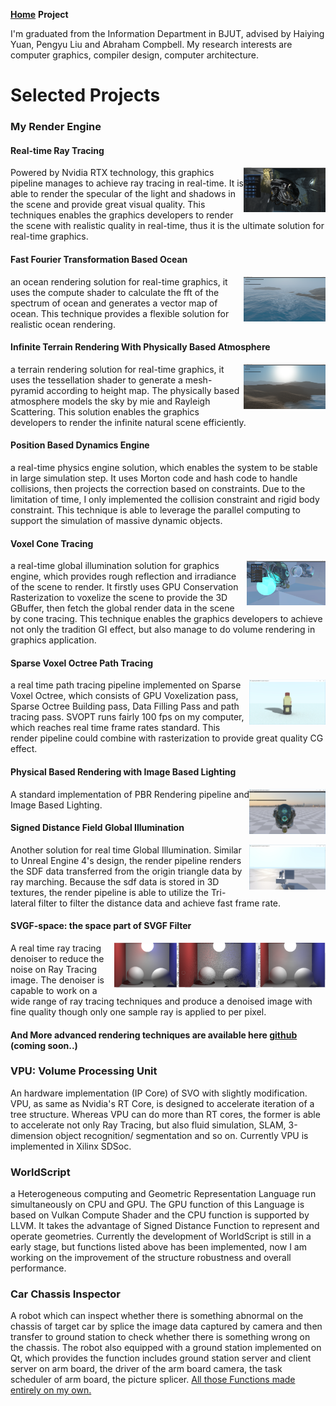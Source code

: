**[Home](https://yetgear.github.io/)**    **Project**



I'm graduated from the Information Department in BJUT, advised by Haiying Yuan, Pengyu Liu and Abraham Compbell. My research interests are computer graphics, compiler design, computer architecture.



# Selected Projects

### My Render Engine

#### Real-time Ray Tracing

<img src="https://raw.githubusercontent.com/Yetgear/Yetgear.github.io/master/resume-rtx.PNG" height="72px" align="right"> 

Powered by Nvidia RTX technology, this graphics pipeline manages to achieve ray tracing in real-time. It is able to render the specular of the light and shadows in the scene and provide great visual quality. This techniques enables the graphics developers to render the scene with realistic quality in real-time, thus it is the ultimate solution for real-time graphics.

#### Fast Fourier Transformation Based Ocean

<img src="https://raw.githubusercontent.com/Yetgear/Yetgear.github.io/master/resume-ocean.PNG" height="72px" align="right"> 

an ocean rendering solution for real-time graphics, it uses the compute shader to calculate the fft of the spectrum of ocean and generates a vector map of ocean.  This technique provides a flexible solution for realistic ocean rendering.

#### Infinite Terrain Rendering With Physically Based Atmosphere 

<img src="https://raw.githubusercontent.com/Yetgear/Yetgear.github.io/master/resume-terrain.PNG" height="72px" align="right"> 

a terrain rendering solution for real-time graphics, it uses the tessellation shader to generate a mesh-pyramid according to height map. The physically based atmosphere models the sky by mie and Rayleigh Scattering. This solution enables the graphics developers to render the infinite natural scene efficiently.

#### Position Based Dynamics Engine

a real-time physics engine solution, which enables the system to be stable in large simulation step. It uses Morton code and hash code to handle collisions, then projects the correction based on constraints. Due to the limitation of time, I only implemented the collision constraint and rigid body constraint. This technique is able to leverage the parallel computing to support the simulation of massive dynamic objects.

#### Voxel Cone Tracing

<img src="https://raw.githubusercontent.com/Yetgear/Yetgear.github.io/master/resume-vxgi.png" height="72px" align="right">  
a real-time global illumination solution for graphics engine, which provides rough reflection and irradiance of the scene to render. It firstly uses GPU Conservation Rasterization to voxelize the scene to provide the 3D GBuffer, then fetch the global render data in the scene by cone tracing. This technique enables the graphics developers to achieve not only the tradition GI effect, but also manage to do volume rendering in graphics application. 

#### Sparse Voxel Octree Path Tracing
<img src="https://raw.githubusercontent.com/Yetgear/Yetgear.github.io/master/resume-rtgi-1.PNG" height="72px" align="right">  
a real time path tracing pipeline implemented on Sparse Voxel Octree, which consists of GPU Voxelization pass, Sparse Octree Building pass, Data Filling Pass and path tracing pass. SVOPT runs fairly 100 fps on my computer, which reaches real time frame rates standard. This render pipeline could combine with rasterization to provide great quality CG effect.

#### Physical Based Rendering with Image Based Lighting 
<img src="https://raw.githubusercontent.com/Yetgear/Yetgear.github.io/master/resume-pbr-ibl.PNG"  height="72px" align="right">
A standard implementation of PBR Rendering pipeline and Image Based Lighting. 

#### Signed Distance Field Global Illumination 
<img src="https://raw.githubusercontent.com/Yetgear/Yetgear.github.io/master/resume-sdf-gi.jpg" height="72px" align="right">
Another solution for real time Global Illumination. Similar to Unreal Engine 4's design, the render pipeline renders the SDF data transferred from the origin triangle data by ray marching. Because the sdf data is stored in 3D textures, the render pipeline is able to utilize the Tri-lateral filter to filter the distance data and achieve fast frame rate.

#### SVGF-space: the space part of SVGF Filter
<img src="https://raw.githubusercontent.com/Yetgear/Yetgear.github.io/master/resume-svgf-space.jpg" height="72px" align="right">
A real time ray tracing denoiser to reduce the noise on Ray Tracing image. The denoiser is capable to work on a wide range of ray tracing techniques and produce a denoised image with fine quality though only one sample ray is applied to per pixel.

#### And More advanced rendering techniques are available here [github](https://www.github.com) (coming soon..)

### VPU: Volume Processing Unit

An hardware implementation (IP Core) of SVO with slightly modification.  VPU, as same as Nvidia's RT Core, is designed to accelerate iteration of a tree structure. Whereas VPU can do more than RT cores, the former is able to accelerate not only Ray Tracing, but also fluid simulation, SLAM, 3-dimension object recognition/ segmentation and so on. Currently VPU is implemented in Xilinx SDSoc.

### WorldScript  

 a Heterogeneous computing and Geometric Representation Language run simultaneously on CPU and GPU. The GPU function of this Language is based on Vulkan Compute Shader and the CPU function is supported by LLVM. It takes the advantage of Signed Distance Function to represent and operate geometries. Currently the development of WorldScript  is still in a early stage, but functions listed above has been implemented, now I am working on the improvement of the structure robustness and overall performance. 

### Car Chassis Inspector

A robot which can inspect whether there is something abnormal on the chassis of target car by splice the image data captured by camera and then transfer to ground station to check whether there is something wrong on the chassis. The robot also equipped with a ground station implemented on Qt, which provides the function includes ground station server and client server on arm board, the driver of the arm board camera, the task scheduler of arm board, the picture splicer.
<u>All those Functions made entirely on my own.</u> 




